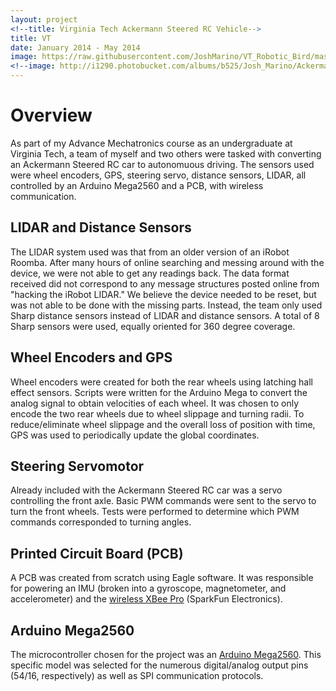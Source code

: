 ```yaml
---
layout: project
<!--title: Virginia Tech Ackermann Steered RC Vehicle-->
title: VT
date: January 2014 - May 2014
image: https://raw.githubusercontent.com/JoshMarino/VT_Robotic_Bird/master/IMG_0124_cropped.JPG
<!--image: http://i1290.photobucket.com/albums/b525/Josh_Marino/Ackermann_RC_car_zpsig2xgfpw.png-->
---
```


# Overview
As part of my Advance Mechatronics course as an undergraduate at Virginia Tech, a team of myself and two others were tasked with converting an Ackermann Steered RC car to autonomuous driving. The sensors used were wheel encoders, GPS, steering servo, distance sensors, LIDAR, all controlled by an Arduino Mega2560 and a PCB, with wireless communication.

## LIDAR and Distance Sensors
The LIDAR system used was that from an older version of an iRobot Roomba. After many hours of online searching and messing around with the device, we were not able to get any readings back. The data format received did not correspond to any message structures posted online from "hacking the iRobot LIDAR." We believe the device needed to be reset, but was not able to be done with the missing parts. Instead, the team only used Sharp distance sensors instead of LIDAR and distance sensors. A total of 8 Sharp sensors were used, equally oriented for 360 degree coverage.

## Wheel Encoders and GPS
Wheel encoders were created for both the rear wheels using latching hall effect sensors. Scripts were written for the Arduino Mega to convert the analog signal to obtain velocities of each wheel. It was chosen to only encode the two rear wheels due to wheel slippage and turning radii. To reduce/eliminate wheel slippage and the overall loss of position with time, GPS was used to periodically update the global coordinates.

## Steering Servomotor
Already included with the Ackermann Steered RC car was a servo controlling the front axle. Basic PWM commands were sent to the servo to turn the front wheels. Tests were performed to determine which PWM commands corresponded to turning angles.

## Printed Circuit Board (PCB)
A PCB was created from scratch using Eagle software. It was responsible for powering an IMU (broken into a gyroscope, magnetometer, and accelerometer) and the [wireless XBee Pro](https://www.sparkfun.com/products/8665) (SparkFun Electronics).

## Arduino Mega2560
The microcontroller chosen for the project was an [Arduino Mega2560](http://arduino.cc/en/Main/ArduinoBoardMega2560). This specific model was selected for the numerous digital/analog output pins (54/16, respectively) as well as SPI communication protocols.

